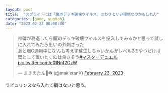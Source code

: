 ```yaml
---
layout: post
title:  "スプライトには「魔のデッキ破壊ウイルス」はわりといい環境なのかもしれん"
categories: [game, yugioh]
date: "2023-02-24 00:00:00"
---
```


<blockquote class="twitter-tweet tw-align-center"><p lang="ja" dir="ltr">神碑が衰退したら魔のデッキ破壊ウイルスを投入してみるかと思って試しに入れてみたら思いの外刺さった<br>あと増G適用中になんも考えず蘇生しちゃいかんがレベル2のやつだけは壁として置いとくのは良さそう<a href="https://twitter.com/hashtag/%E3%83%9E%E3%82%B9%E3%82%BF%E3%83%BC%E3%83%87%E3%83%A5%E3%82%A8%E3%83%AB?src=hash&amp;ref_src=twsrc%5Etfw">#マスターデュエル</a> <a href="https://t.co/c0lNnf2GzW">pic.twitter.com/c0lNnf2GzW</a></p>&mdash; まきえたん🥦☘️ (@makietanX) <a href="https://twitter.com/makietanX/status/1628803060003921920?ref_src=twsrc%5Etfw">February 23, 2023</a></blockquote> <script async src="https://platform.twitter.com/widgets.js" charset="utf-8"></script>

ラビュリンスなら入れて損はないと思う。
